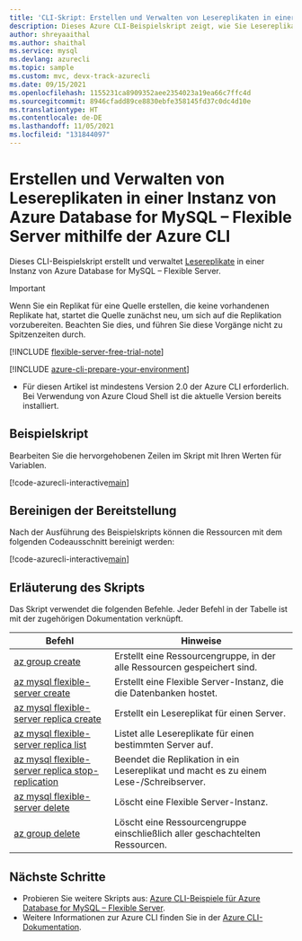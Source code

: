 ```yaml
---
title: 'CLI-Skript: Erstellen und Verwalten von Lesereplikaten in einer Instanz von Azure Database for MySQL – Flexible Server'
description: Dieses Azure CLI-Beispielskript zeigt, wie Sie Lesereplikate in einer Instanz von Azure Database for MySQL – Flexible Server erstellen und verwalten.
author: shreyaaithal
ms.author: shaithal
ms.service: mysql
ms.devlang: azurecli
ms.topic: sample
ms.custom: mvc, devx-track-azurecli
ms.date: 09/15/2021
ms.openlocfilehash: 1155231ca8909352aee2354023a19ea66c7ffc4d
ms.sourcegitcommit: 8946cfadd89ce8830ebfe358145fd37c0dc4d10e
ms.translationtype: HT
ms.contentlocale: de-DE
ms.lasthandoff: 11/05/2021
ms.locfileid: "131844097"
---
```

# <a name="create-and-manage-read-replicas-in-an-azure-database-for-mysql---flexible-server-using-azure-cli"></a>Erstellen und Verwalten von Lesereplikaten in einer Instanz von Azure Database for MySQL – Flexible Server mithilfe der Azure CLI

Dieses CLI-Beispielskript erstellt und verwaltet [Lesereplikate](../concepts-read-replicas.md) in einer Instanz von Azure Database for MySQL – Flexible Server.

>[!IMPORTANT]
>Wenn Sie ein Replikat für eine Quelle erstellen, die keine vorhandenen Replikate hat, startet die Quelle zunächst neu, um sich auf die Replikation vorzubereiten. Beachten Sie dies, und führen Sie diese Vorgänge nicht zu Spitzenzeiten durch.

[!INCLUDE [flexible-server-free-trial-note](../../includes/flexible-server-free-trial-note.md)]

[!INCLUDE [azure-cli-prepare-your-environment](../../../../includes/azure-cli-prepare-your-environment.md)]

- Für diesen Artikel ist mindestens Version 2.0 der Azure CLI erforderlich. Bei Verwendung von Azure Cloud Shell ist die aktuelle Version bereits installiert. 

## <a name="sample-script"></a>Beispielskript

Bearbeiten Sie die hervorgehobenen Zeilen im Skript mit Ihren Werten für Variablen.

[!code-azurecli-interactive[main](../../../../cli_scripts/mysql/flexible-server/read-replicas/create-manage-read-replicas.sh?highlight=7,10-12 "Create and manage Flexible Server Read Replicas.")]

## <a name="clean-up-deployment"></a>Bereinigen der Bereitstellung

Nach der Ausführung des Beispielskripts können die Ressourcen mit dem folgenden Codeausschnitt bereinigt werden:

[!code-azurecli-interactive[main](../../../../cli_scripts/mysql/flexible-server/read-replicas/clean-up-resources.sh?highlight=4-5 "Clean up resources.")]

## <a name="script-explanation"></a>Erläuterung des Skripts

Das Skript verwendet die folgenden Befehle. Jeder Befehl in der Tabelle ist mit der zugehörigen Dokumentation verknüpft.

| **Befehl** | **Hinweise** |
|---|---|
|[az group create](/cli/azure/group#az_group_create)|Erstellt eine Ressourcengruppe, in der alle Ressourcen gespeichert sind.|
|[az mysql flexible-server create](/cli/azure/mysql/flexible-server#az_mysql_flexible_server_create)|Erstellt eine Flexible Server-Instanz, die die Datenbanken hostet.|
|[az mysql flexible-server replica create](/cli/azure/mysql/flexible-server/replica#az_mysql_flexible_server_replica_create)|Erstellt ein Lesereplikat für einen Server.|
|[az mysql flexible-server replica list](/cli/azure/mysql/flexible-server/replica#az_mysql_flexible_server_replica_list)|Listet alle Lesereplikate für einen bestimmten Server auf.|
|[az mysql flexible-server replica stop-replication](/cli/azure/mysql/flexible-server/replica#az_mysql_flexible_server_replica_stop_replication)|Beendet die Replikation in ein Lesereplikat und macht es zu einem Lese-/Schreibserver.|
|[az mysql flexible-server delete](/cli/azure/mysql/flexible-server#az_mysql_flexible_server_delete)|Löscht eine Flexible Server-Instanz.|
|[az group delete](/cli/azure/group#az_group_delete) | Löscht eine Ressourcengruppe einschließlich aller geschachtelten Ressourcen.|

## <a name="next-steps"></a>Nächste Schritte

- Probieren Sie weitere Skripts aus: [Azure CLI-Beispiele für Azure Database for MySQL – Flexible Server](../sample-scripts-azure-cli.md).
- Weitere Informationen zur Azure CLI finden Sie in der [Azure CLI-Dokumentation](/cli/azure).